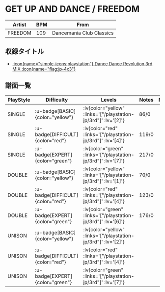 # GET UP AND DANCE / FREEDOM

|Artist|BPM|From|
|------|---|----|
|FREEDOM|109|Dancemania Club Classics|

## 収録タイトル

- [ :icon{name="simple-icons:playstation"} Dance Dance Revolution 3rd MIX :icon{name="flag:jp-4x3"} ](/playstation-jp/3rd)

## 譜面一覧

|PlayStyle|Difficulty|Levels|Notes|Movie|
|---------|----------|------|-----|-----|
|SINGLE| :u-badge[BASIC]{color="yellow"} | :lv{color="yellow" :links='["/playstation-jp/3rd"]' :lv='[2]'} |86/0||
|SINGLE| :u-badge[DIFFICULT]{color="red"} | :lv{color="red" :links='["/playstation-jp/3rd"]' :lv='[4]'} |119/0||
|SINGLE| :u-badge[EXPERT]{color="green"} | :lv{color="green" :links='["/playstation-jp/3rd"]' :lv='[7]'} |217/0||
|DOUBLE| :u-badge[BASIC]{color="yellow"} | :lv{color="yellow" :links='["/playstation-jp/3rd"]' :lv='[1]'} |70/0||
|DOUBLE| :u-badge[DIFFICULT]{color="red"} | :lv{color="red" :links='["/playstation-jp/3rd"]' :lv='[4]'} |123/0||
|DOUBLE| :u-badge[EXPERT]{color="green"} | :lv{color="green" :links='["/playstation-jp/3rd"]' :lv='[6]'} |176/0||
|UNISON| :u-badge[BASIC]{color="yellow"} | :lv{color="yellow" :links='["/playstation-jp/3rd"]' :lv='[2]'} |||
|UNISON| :u-badge[DIFFICULT]{color="red"} | :lv{color="red" :links='["/playstation-jp/3rd"]' :lv='[4]'} |||
|UNISON| :u-badge[EXPERT]{color="green"} | :lv{color="green" :links='["/playstation-jp/3rd"]' :lv='[7]'} |||
